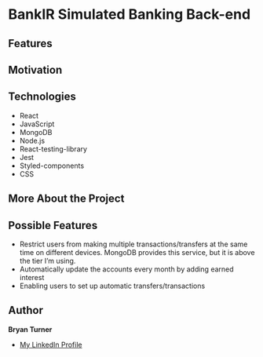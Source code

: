 # BankIR Simulated Banking Back-end

## Features

## Motivation

## Technologies

- React
- JavaScript
- MongoDB
- Node.js
- React-testing-library
- Jest
- Styled-components
- CSS

## More About the Project

## Possible Features

- Restrict users from making multiple transactions/transfers at the same time on different devices. MongoDB provides this service, but it is above the tier I’m using.
- Automatically update the accounts every month by adding earned interest
- Enabling users to set up automatic transfers/transactions

## Author

**Bryan Turner**

- [My LinkedIn Profile](https://www.linkedin.com/in/bryanturnerdev/)
